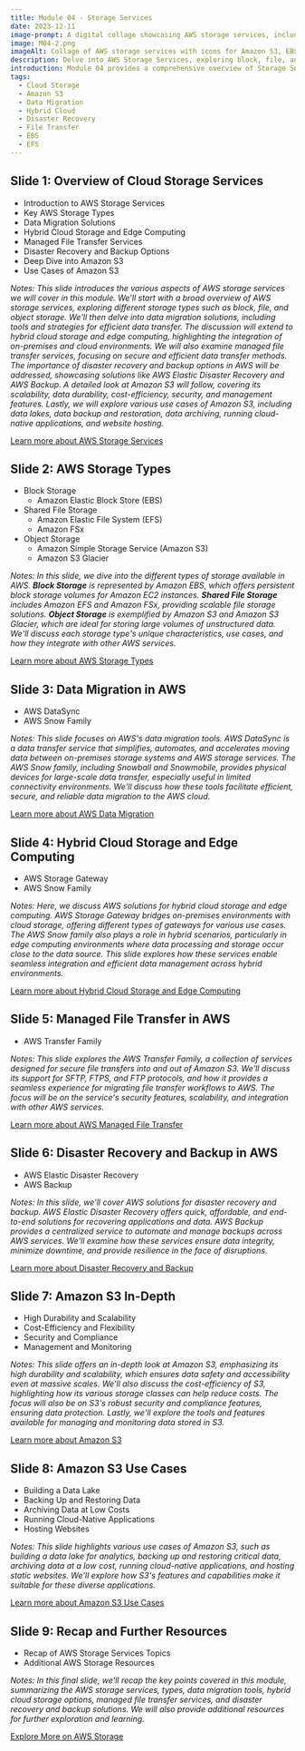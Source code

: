 ```yaml
---
title: Module 04 - Storage Services
date: 2023-12-11
image-prompt: A digital collage showcasing AWS storage services, including icons and imagery for Amazon S3, EBS, EFS, Data Migration tools, Hybrid Cloud Storage, Managed File Transfer, and Disaster Recovery solutions, arranged in a cloud storage network diagram
image: M04-2.png
imageAlt: Collage of AWS storage services with icons for Amazon S3, EBS, EFS, and data migration tools in a cloud network
description: Delve into AWS Storage Services, exploring block, file, and object storage types, data migration tools, hybrid cloud storage, managed file transfers, and disaster recovery. Ideal for understanding AWS's comprehensive storage solutions.
introduction: Module 04 provides a comprehensive overview of Storage Services, covering block, file, and object storage types like EBS, EFS, and S3, data migration tools, hybrid cloud storage, managed file transfer services, and disaster recovery and backup options. It includes a deep dive into Amazon S3 and its various use cases, offering a thorough understanding of AWS's storage capabilities.
tags:
  - Cloud Storage
  - Amazon S3
  - Data Migration
  - Hybrid Cloud
  - Disaster Recovery
  - File Transfer
  - EBS
  - EFS
---
```


## Slide 1: Overview of Cloud Storage Services

- Introduction to AWS Storage Services
- Key AWS Storage Types
- Data Migration Solutions
- Hybrid Cloud Storage and Edge Computing
- Managed File Transfer Services
- Disaster Recovery and Backup Options
- Deep Dive into Amazon S3
- Use Cases of Amazon S3

_Notes: 
This slide introduces the various aspects of AWS storage services we will cover in this module. We'll start with a broad overview of AWS storage services, exploring different storage types such as block, file, and object storage. We'll then delve into data migration solutions, including tools and strategies for efficient data transfer. The discussion will extend to hybrid cloud storage and edge computing, highlighting the integration of on-premises and cloud environments. We will also examine managed file transfer services, focusing on secure and efficient data transfer methods. The importance of disaster recovery and backup options in AWS will be addressed, showcasing solutions like AWS Elastic Disaster Recovery and AWS Backup. A detailed look at Amazon S3 will follow, covering its scalability, data durability, cost-efficiency, security, and management features. Lastly, we will explore various use cases of Amazon S3, including data lakes, data backup and restoration, data archiving, running cloud-native applications, and website hosting._

[Learn more about AWS Storage Services](https://aws.amazon.com/products/storage/)

## Slide 2: AWS Storage Types

- Block Storage
  - Amazon Elastic Block Store (EBS)
- Shared File Storage
  - Amazon Elastic File System (EFS)
  - Amazon FSx
- Object Storage
  - Amazon Simple Storage Service (Amazon S3)
  - Amazon S3 Glacier

_Notes:
In this slide, we dive into the different types of storage available in AWS. **Block Storage** is represented by Amazon EBS, which offers persistent block storage volumes for Amazon EC2 instances. **Shared File Storage** includes Amazon EFS and Amazon FSx, providing scalable file storage solutions. **Object Storage** is exemplified by Amazon S3 and Amazon S3 Glacier, which are ideal for storing large volumes of unstructured data. We'll discuss each storage type's unique characteristics, use cases, and how they integrate with other AWS services._

[Learn more about AWS Storage Types](https://aws.amazon.com/products/storage/storage-classes/)

## Slide 3: Data Migration in AWS

- AWS DataSync
- AWS Snow Family

_Notes:
This slide focuses on AWS's data migration tools. AWS DataSync is a data transfer service that simplifies, automates, and accelerates moving data between on-premises storage systems and AWS storage services. The AWS Snow family, including Snowball and Snowmobile, provides physical devices for large-scale data transfer, especially useful in limited connectivity environments. We'll discuss how these tools facilitate efficient, secure, and reliable data migration to the AWS cloud._

[Learn more about AWS Data Migration](https://aws.amazon.com/cloud-data-migration/)

## Slide 4: Hybrid Cloud Storage and Edge Computing

- AWS Storage Gateway
- AWS Snow Family

_Notes:
Here, we discuss AWS solutions for hybrid cloud storage and edge computing. AWS Storage Gateway bridges on-premises environments with cloud storage, offering different types of gateways for various use cases. The AWS Snow family also plays a role in hybrid scenarios, particularly in edge computing environments where data processing and storage occur close to the data source. This slide explores how these services enable seamless integration and efficient data management across hybrid environments._

[Learn more about Hybrid Cloud Storage and Edge Computing](https://aws.amazon.com/edge/)

## Slide 5: Managed File Transfer in AWS

- AWS Transfer Family

_Notes:
This slide explores the AWS Transfer Family, a collection of services designed for secure file transfers into and out of Amazon S3. We'll discuss its support for SFTP, FTPS, and FTP protocols, and how it provides a seamless experience for migrating file transfer workflows to AWS. The focus will be on the service's security features, scalability, and integration with other AWS services._

[Learn more about AWS Managed File Transfer](https://aws.amazon.com/aws-transfer-family/)

## Slide 6: Disaster Recovery and Backup in AWS

- AWS Elastic Disaster Recovery
- AWS Backup

_Notes:
In this slide, we'll cover AWS solutions for disaster recovery and backup. AWS Elastic Disaster Recovery offers quick, affordable, and end-to-end solutions for recovering applications and data. AWS Backup provides a centralized service to automate and manage backups across AWS services. We'll examine how these services ensure data integrity, minimize downtime, and provide resilience in the face of disruptions._

[Learn more about Disaster Recovery and Backup](https://aws.amazon.com/backup-recovery/)

## Slide 7: Amazon S3 In-Depth

- High Durability and Scalability
- Cost-Efficiency and Flexibility
- Security and Compliance
- Management and Monitoring

_Notes:
This slide offers an in-depth look at Amazon S3, emphasizing its high durability and scalability, which ensures data safety and accessibility even at massive scales. We'll also discuss the cost-efficiency of S3, highlighting how its various storage classes can help reduce costs. The focus will also be on S3's robust security and compliance features, ensuring data protection. Lastly, we'll explore the tools and features available for managing and monitoring data stored in S3._

[Learn more about Amazon S3](https://aws.amazon.com/s3/)

## Slide 8: Amazon S3 Use Cases

- Building a Data Lake
- Backing Up and Restoring Data
- Archiving Data at Low Costs
- Running Cloud-Native Applications
- Hosting Websites

_Notes:
This slide highlights various use cases of Amazon S3, such as building a data lake for analytics, backing up and restoring critical data, archiving data at a low cost, running cloud-native applications, and hosting static websites. We'll explore how S3's features and capabilities make it suitable for these diverse applications._

[Learn more about Amazon S3 Use Cases](https://aws.amazon.com/s3/use-cases/)

## Slide 9: Recap and Further Resources

- Recap of AWS Storage Services Topics
- Additional AWS Storage Resources

_Notes:
In this final slide, we'll recap the key points covered in this module, summarizing the AWS storage services, types, data migration tools, hybrid cloud storage options, managed file transfer services, and disaster recovery and backup solutions. We will also provide additional resources for further exploration and learning._

[Explore More on AWS Storage](https://aws.amazon.com/products/storage/)
